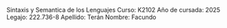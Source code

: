 Sintaxis y Semantica de los Lenguajes
Curso: K2102
Año de cursada: 2025
Legajo: 222.736-8
Apellido: Terán
Nombre: Facundo
